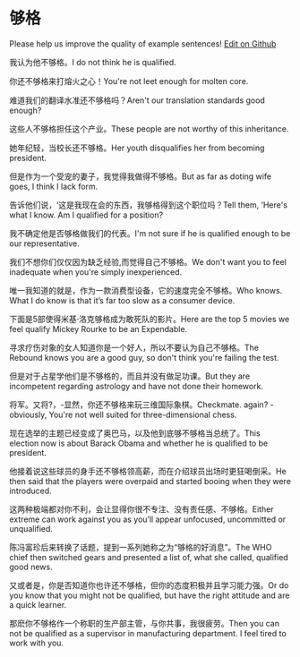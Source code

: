 # 够格

Please help us improve the quality of example sentences! [Edit on Github](https://github.com/jiyushe/jiyu-example-sentence-source/blob/main/chinese/gouge.md)

<p><span class="chinese">我认为他不够格。</span><span class="english">I do not think he is qualified.</span></p>

<p><span class="chinese">你还不够格来打熔火之心！</span><span class="english">You're not leet enough for molten core.</span></p>

<p><span class="chinese">难道我们的翻译水准还不够格吗？</span><span class="english">Aren't our translation standards good enough?</span></p>

<p><span class="chinese">这些人不够格担任这个产业。</span><span class="english">These people are not worthy of this inheritance.</span></p>

<p><span class="chinese">她年纪轻，当校长还不够格。</span><span class="english">Her youth disqualifies her from becoming president.</span></p>

<p><span class="chinese">但是作为一个受宠的妻子，我觉得我做得不够格。</span><span class="english">But as far as doting wife goes, I think I lack form.</span></p>

<p><span class="chinese">告诉他们说，‘这是我现在会的东西，我够格得到这个职位吗？</span><span class="english">Tell them, ’Here's what I know. Am I qualified for a position?</span></p>

<p><span class="chinese">我不确定他是否够格做我们的代表。</span><span class="english">I'm not sure if he is qualified enough to be our representative.</span></p>

<p><span class="chinese">我们不想你们仅仅因为缺乏经验,而觉得自己不够格。</span><span class="english">We don't want you to feel inadequate when you're simply inexperienced.</span></p>

<p><span class="chinese">唯一我知道的就是，作为一款消费型设备，它的速度完全不够格。</span><span class="english">Who knows. What I do know is that it’s far too slow as a consumer device.</span></p>

<p><span class="chinese">下面是5部使得米基·洛克够格成为敢死队的影片。</span><span class="english">Here are the top 5 movies we feel qualify Mickey Rourke to be an Expendable.</span></p>

<p><span class="chinese">寻求疗伤对象的女人知道你是一个好人，所以不要认为自己不够格。</span><span class="english">The Rebound knows you are a good guy, so don't think you're failing the test.</span></p>

<p><span class="chinese">但是对于占星学他们是不够格的，而且并没有做足功课。</span><span class="english">But they are incompetent regarding astrology and have not done their homework.</span></p>

<p><span class="chinese">将军。又将?，-显然，你还不够格来玩三维国际象棋。</span><span class="english">Checkmate. again? -obviously, You're not well suited for three-dimensional chess.</span></p>

<p><span class="chinese">现在选举的主题已经变成了奥巴马，以及他到底够不够格当总统了。</span><span class="english">This election now is about Barack Obama and whether he is qualified to be president.</span></p>

<p><span class="chinese">他接着说这些球员的身手还不够格领高薪，而在介绍球员出场时更狂喝倒采。</span><span class="english">He then said that the players were overpaid and started booing when they were introduced.</span></p>

<p><span class="chinese">这两种极端都对你不利，会让显得你很不专注、没有责任感、不够格。</span><span class="english">Either extreme can work against you as you’ll appear unfocused, uncommitted or unqualified.</span></p>

<p><span class="chinese">陈冯富珍后来转换了话题，提到一系列她称之为“够格的好消息”。</span><span class="english">The WHO chief then switched gears and presented a list of, what she called, qualified good news.</span></p>

<p><span class="chinese">又或者是，你是否知道你也许还不够格，但你的态度积极并且学习能力强。</span><span class="english">Or do you know that you might not be qualified, but have the right attitude and are a quick learner.</span></p>

<p><span class="chinese">那麽你不够格作一个称职的生产部主管，与你共事，我很疲劳。</span><span class="english">Then you can not be qualified as a supervisor in manufacturing department. I feel tired to work with you.</span></p>

